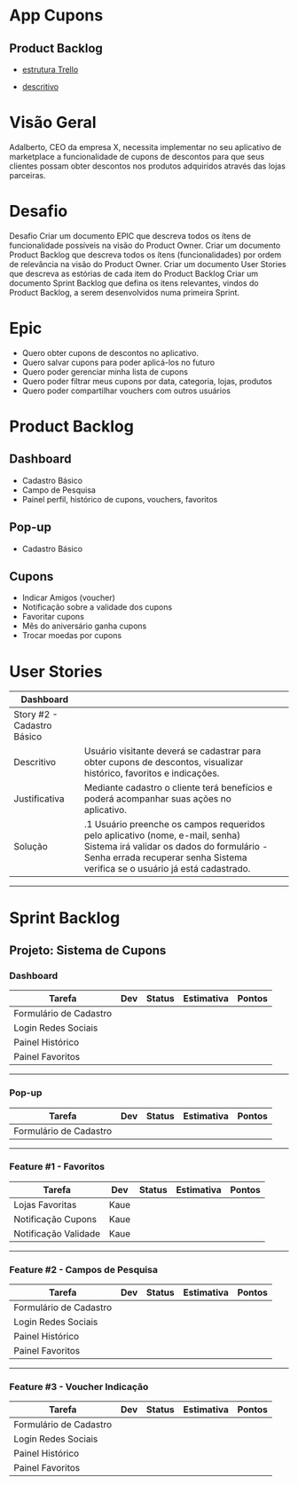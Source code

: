 # App Cupons

## Product Backlog

- [estrutura Trello](https://trello.com/b/J9xP1KxS/app-cupons-tex-02)

- [descritivo](https://docs.google.com/document/d/1ldnP34DRu6awOdTN4513y3yWEWiIRjlY38bhmCazgUU/edit)

# Visão Geral

Adalberto, CEO da empresa X, necessita implementar no seu aplicativo de marketplace a funcionalidade de cupons de descontos para que seus clientes possam obter descontos nos produtos adquiridos através das lojas parceiras.

# Desafio

Desafio
Criar um documento EPIC que descreva todos os ítens de funcionalidade possíveis na visão do Product Owner.
Criar um documento Product Backlog que descreva todos os ítens (funcionalidades) por ordem de relevância na visão do Product Owner.
Criar um documento User Stories que descreva as estórias de cada item do Product Backlog
Criar um documento Sprint Backlog que defina os itens relevantes, vindos do Product Backlog, a serem desenvolvidos numa primeira Sprint.

# Epic

- Quero obter cupons de descontos no aplicativo.
- Quero salvar cupons para poder aplicá-los no futuro
- Quero poder gerenciar minha lista de cupons
- Quero poder filtrar meus cupons por data, categoria, lojas, produtos
- Quero poder compartilhar vouchers com outros usuários

# Product Backlog

## Dashboard

- Cadastro Básico
- Campo de Pesquisa
- Painel perfil, histórico de cupons, vouchers, favoritos

## Pop-up

- Cadastro Básico

## Cupons

- Indicar Amigos (voucher)
- Notificação sobre a validade dos cupons
- Favoritar cupons
- Mês do aniversário ganha cupons
- Trocar moedas por cupons

# User Stories

| Dashboard                  |                                                                                                                                                                                                            |     |
| -------------------------- | ---------------------------------------------------------------------------------------------------------------------------------------------------------------------------------------------------------- | --- |
| Story #2 - Cadastro Básico |
| Descritivo                 | Usuário visitante deverá se cadastrar para obter cupons de descontos, visualizar histórico, favoritos e indicações.                                                                                        |
| Justificativa              | Mediante cadastro o cliente terá benefícios e poderá acompanhar suas ações no aplicativo.                                                                                                                  |
| Solução                    | .1 Usuário preenche os campos requeridos pelo aplicativo (nome, e-mail, senha) Sistema irá validar os dados do formulário - Senha errada recuperar senha Sistema verifica se o usuário já está cadastrado. |

***

# Sprint Backlog

## Projeto: Sistema de Cupons


### Dashboard

| Tarefa                 | Dev | Status | Estimativa | Pontos |
| ---------------------- | --- | ------ | ---------- | ------ |
| Formulário de Cadastro |     |        |            |        |
| Login Redes Sociais    |     |        |            |        |
| Painel Histórico       |     |        |            |        |
| Painel Favoritos       |     |        |            |        |

***
### Pop-up

| Tarefa                 | Dev | Status | Estimativa | Pontos |
| ---------------------- | --- | ------ | ---------- | ------ |
| Formulário de Cadastro |     |        |            |        |

***
### Feature #1 - Favoritos

| Tarefa               | Dev  | Status | Estimativa | Pontos |
| -------------------- | ---- | ------ | ---------- | ------ |
| Lojas Favoritas      | Kaue |        |            |        |
| Notificação Cupons   | Kaue |        |            |        |
| Notificação Validade | Kaue |        |            |        |

***
### Feature #2 - Campos de Pesquisa

| Tarefa                 | Dev | Status | Estimativa | Pontos |
| ---------------------- | --- | ------ | ---------- | ------ |
| Formulário de Cadastro |     |        |            |        |
| Login Redes Sociais    |     |        |            |        |
| Painel Histórico       |     |        |            |        |
| Painel Favoritos       |     |        |            |        |

***
### Feature #3 - Voucher Indicação

| Tarefa                 | Dev | Status | Estimativa | Pontos |
| ---------------------- | --- | ------ | ---------- | ------ |
| Formulário de Cadastro |     |        |            |        |
| Login Redes Sociais    |     |        |            |        |
| Painel Histórico       |     |        |            |        |
| Painel Favoritos       |     |        |            |        |
